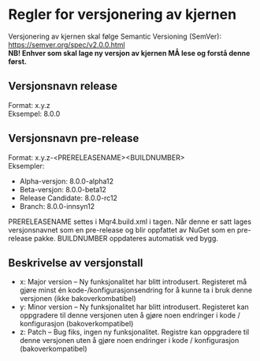 # Regler for versjonering av kjernen
Versjonering av kjernen skal følge Semantic Versioning (SemVer): https://semver.org/spec/v2.0.0.html  
__NB! Enhver som skal lage ny versjon av kjernen MÅ lese og forstå denne først.__

## Versjonsnavn release
Format: x.y.z  
Eksempel: 8.0.0

## Versjonsnavn pre-release
Format: x.y.z-\<PRERELEASENAME>\<BUILDNUMBER>  
Eksempler:
- Alpha-versjon: 8.0.0-alpha12
- Beta-versjon: 8.0.0-beta12
- Release Candidate: 8.0.0-rc12
- Branch: 8.0.0-innsyn12

PRERELEASENAME settes i Mqr4.build.xml i <PrereleaseName> tagen. Når denne er satt lages versjonsnavnet som en pre-release og blir oppfattet av NuGet som en pre-release pakke. BUILDNUMBER oppdateres automatisk ved bygg.

## Beskrivelse av versjonstall
- x: Major version – Ny funksjonalitet har blitt introdusert. Registeret må gjøre minst én kode-/konfigurasjonsendring for å kunne ta i bruk denne versjonen (ikke bakoverkombatibel)
- y: Minor version – Ny funksjonalitet har blitt introdusert. Registeret kan oppgradere til denne versjonen uten å gjøre noen endringer i kode / konfigurasjon (bakoverkompatibel)
- z: Patch – Bug fiks, ingen ny funksjonalitet. Registre kan oppgradere til denne versjonen uten å gjøre noen endringer i kode  / konfigurasjon (bakoverkompatibel)
